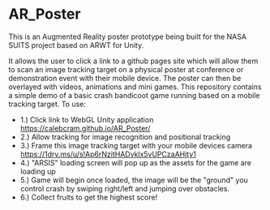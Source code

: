# AR_Poster
This is an Augmented Reality poster prototype being built for the NASA SUITS project based on ARWT for Unity. 

It allows the user to click a link to a github pages site which will allow them to scan an image tracking target on a physical poster at conference or demonstration 
event with their mobile device. The poster can then be overlayed with videos, animations and mini games. This repository contains a simple demo of a basic crash 
bandicoot game running based on a mobile tracking target. To use:
- 1.) Click link to WebGL Unity application
  https://calebcram.github.io/AR_Poster/
- 2.) Allow tracking for image recognition and positional tracking
- 3.) Frame this image tracking target with your mobile devices camera    
 https://1drv.ms/u/s!Ap6rNzitHADvklx5vUPCzaAHjty1
- 4.) "ARSIS" loading screen will pop up as the assets for the game are loading up
- 5.) Game will begin once loaded, the image will be the "ground" you control crash by swiping right/left and jumping over obstacles.
- 6.) Collect fruits to get the highest score!

